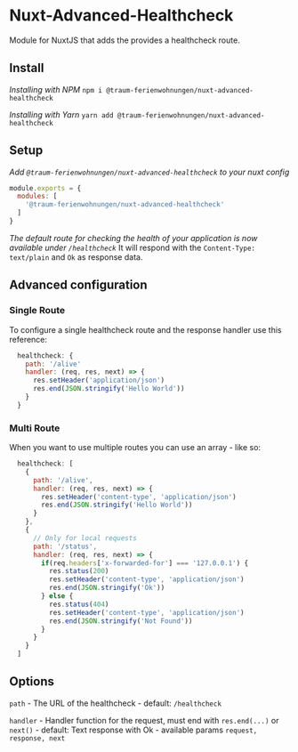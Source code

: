 # Nuxt-Advanced-Healthcheck

Module for NuxtJS that adds the provides a healthcheck route.

## Install

*Installing with NPM*
`npm i @traum-ferienwohnungen/nuxt-advanced-healthcheck`

*Installing with Yarn*
`yarn add @traum-ferienwohnungen/nuxt-advanced-healthcheck`

## Setup

*Add `@traum-ferienwohnungen/nuxt-advanced-healthcheck` to your nuxt config*
```javascript
module.exports = {
  modules: [
    '@traum-ferienwohnungen/nuxt-advanced-healthcheck'
  ]
}
```

*The default route for checking the health of your application is now available under `/healthcheck`*
It will respond with the `Content-Type: text/plain` and `Ok` as response data.

## Advanced configuration

### Single Route
To configure a single healthcheck route and the response handler use this reference:

```javascript
  healthcheck: {
    path: '/alive'
    handler: (req, res, next) => {
      res.setHeader('application/json')
      res.end(JSON.stringify('Hello World'))
    }
  }
```

### Multi Route
When you want to use multiple routes you can use an array - like so:

```javascript
  healthcheck: [
    {
      path: '/alive',
      handler: (req, res, next) => {
        res.setHeader('content-type', 'application/json')
        res.end(JSON.stringify('Hello World'))
      }
    },
    {
      // Only for local requests
      path: '/status',
      handler: (req, res, next) => {
        if(req.headers['x-forwarded-for'] === '127.0.0.1') {
          res.status(200)
          res.setHeader('content-type', 'application/json')
          res.end(JSON.stringify('Ok'))
        } else {
          res.status(404)
          res.setHeader('content-type', 'application/json')
          res.end(JSON.stringify('Not Found'))
        }
      }
    }
  ]
```

## Options

`path`
    - The URL of the healthcheck
    - default: `/healthcheck`

`handler`
    - Handler function for the request, must end with `res.end(...)` or `next()`
    - default: Text response with Ok
    - available params `request, response, next`
